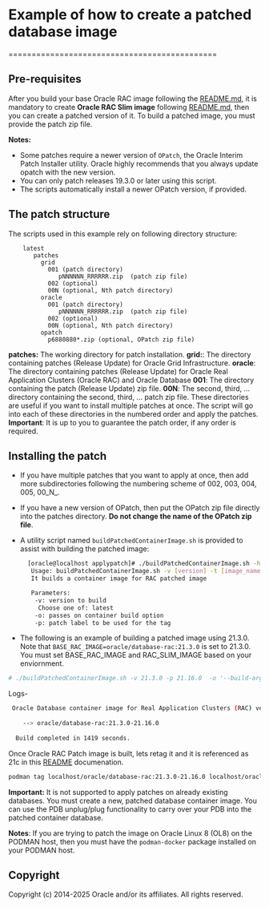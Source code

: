 # Example of how to create a patched database image
=============================================
## Pre-requisites
After you build your base Oracle RAC image following the [README.md](../../../OracleRealApplicationClusters/README.md#building-oracle-rac-database-container-image), it is mandatory to create **Oracle RAC Slim image** following [README.md](../../../OracleRealApplicationClusters/README.md#building-oracle-rac-database-container-slim-image), then  you can create a patched version of it.
To build a patched image, you must provide the patch zip file.

**Notes:**

* Some patches require a newer version of `OPatch`, the Oracle Interim Patch Installer utility. Oracle highly recommends that you always update opatch with the new version.
* You can only patch releases 19.3.0 or later using this script.
* The scripts automatically install a newer OPatch version, if provided.

## The patch structure

The scripts used in this example rely on following directory structure:

```text
    latest 
       patches
         grid
           001 (patch directory)
              pNNNNNN_RRRRRR.zip  (patch zip file)
           002 (optional)
           00N (optional, Nth patch directory)
         oracle 
           001 (patch directory)
              pNNNNNN_RRRRRR.zip  (patch zip file)
           002 (optional)
           00N (optional, Nth patch directory)
         opatch
           p6880880*.zip (optional, OPatch zip file)
```

**patches:** The working directory for patch installation.
**grid:**: The directory containing patches (Release Update) for Oracle Grid Infrastructure.
**oracle**: The directory containing patches (Release Update) for Oracle Real Application Clusters (Oracle RAC) and Oracle Database
**001**: The directory containing the patch (Release Update) zip file.
**00N**: The second, third, ... directory containing the second, third, ... patch zip file.
These directories are useful if you want to install multiple patches at once. The script will go into each of these directories in the numbered order and apply the patches.
**Important**: It is up to you to guarantee the patch order, if any order is required.

## Installing the patch

* If you have multiple patches that you want to apply at once, then add more subdirectories following the numbering scheme of 002, 003, 004, 005, 00_N_.
* If you have a new version of OPatch, then put the OPatch zip file directly into the patches directory. **Do not change the name of the OPatch zip file**.
* A utility script named `buildPatchedContainerImage.sh` is provided to assist with building the patched image:

   ```bash
     [oracle@localhost applypatch]# ./buildPatchedContainerImage.sh -h
      Usage: buildPatchedContainerImage.sh -v [version] -t [image_name:tag] -p [patch version] [-o] [container build option]
      It builds a container image for RAC patched image

      Parameters:
       -v: version to build
        Choose one of: latest
       -o: passes on container build option
       -p: patch label to be used for the tag
   ```
* The following is an example of building a patched image using 21.3.0. Note that `BASE_RAC_IMAGE=oracle/database-rac:21.3.0` is set to 21.3.0. You must set BASE_RAC_IMAGE and RAC_SLIM_IMAGE based on your enviornment.

 ```bash
 # ./buildPatchedContainerImage.sh -v 21.3.0 -p 21.16.0  -o '--build-arg BASE_RAC_IMAGE=localhost/oracle/database-rac:21.3.0 --build-arg RAC_SLIM_IMAGE=localhost/oracle/database-rac:21.3.0-slim'
 ```

Logs-
```bash
 Oracle Database container image for Real Application Clusters (RAC) version 21.3.0 is ready to be extended:
 
    --> oracle/database-rac:21.3.0-21.16.0
 
  Build completed in 1419 seconds.
```
Once Oracle RAC Patch image is built, lets retag it and it is referenced as 21c in this [README](../../README.md) documenation.
```bash
podman tag localhost/oracle/database-rac:21.3.0-21.16.0 localhost/oracle/database-rac:21c
```

**Important:** It is not supported to apply patches on already existing databases. You must create a new, patched database container image. You can use the PDB unplug/plug functionality to carry over your PDB into the patched container database.

**Notes**: If you are trying to patch the image on Oracle Linux 8 (OL8) on the PODMAN host, then you must have the  `podman-docker` package installed on your PODMAN host.

## Copyright

Copyright (c) 2014-2025 Oracle and/or its affiliates. All rights reserved.
